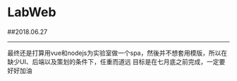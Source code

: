 # LabWeb

##2018.06.27
***
最终还是打算用vue和nodejs为实验室做一个spa，然後并不想套用模版，所以在缺少UI、后端以及策划的条件下，任重而道远
目标是在七月底之前完成，一定要好好加油


